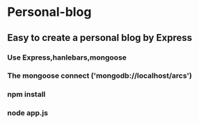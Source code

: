 # Personal-blog

## Easy to create a personal blog by Express

### Use Express,hanlebars,mongoose

### The mongoose connect **('mongodb://localhost/arcs')**


### npm install

### node app.js